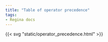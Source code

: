 ```yaml
---
title: "Table of operator precedence"
tags:
- Regina docs
---
```


{{< svg "static/operator_precedence.html" >}}